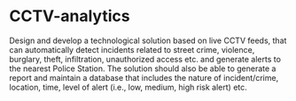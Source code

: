# CCTV-analytics
Design and develop a technological solution based on live CCTV feeds, that can automatically detect incidents related to street crime, violence, burglary, theft, infiltration, unauthorized access etc. and generate alerts to the nearest Police Station. The solution should also be able to generate a report and maintain a database that includes the nature of incident/crime, location, time, level of alert (i.e., low, medium, high risk alert) etc.
